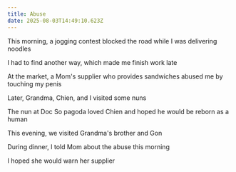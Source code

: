 ```yaml
---
title: Abuse
date: 2025-08-03T14:49:10.623Z
---
```


This morning, a jogging contest blocked the road while I was delivering noodles

I had to find another way, which made me finish work late

At the market, a Mom's supplier who provides sandwiches abused me by touching my penis

Later, Grandma, Chien, and I visited some nuns

The nun at Doc So pagoda loved Chien and hoped he would be reborn as a human

This evening, we visited Grandma's brother and Gon

During dinner, I told Mom about the abuse this morning

I hoped she would warn her supplier
